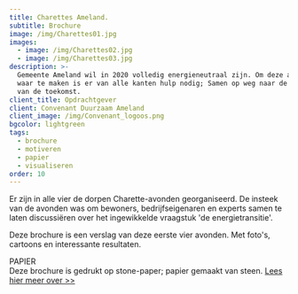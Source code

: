 ```yaml
---
title: Charettes Ameland.
subtitle: Brochure
image: /img/Charettes01.jpg
images:
  - image: /img/Charettes02.jpg
  - image: /img/Charettes03.jpg
description: >-
  Gemeente Ameland wil in 2020 volledig energieneutraal zijn. Om deze ambitie
  waar te maken is er van alle kanten hulp nodig; Samen op weg naar de energie
  van de toekomst.
client_title: Opdrachtgever
client: Convenant Duurzaam Ameland
client_image: /img/Convenant_logoos.png
bgcolor: lightgreen
tags:
  - brochure
  - motiveren
  - papier
  - visualiseren
order: 10
---
```


Er zijn in alle vier de dorpen Charette-avonden georganiseerd. De insteek van de avonden was om bewoners, bedrijfseigenaren en experts samen te laten discussiëren over het ingewikkelde vraagstuk 'de energietransitie'. 

Deze brochure is een verslag van deze eerste vier avonden. Met foto's, cartoons en interessante resultaten.

PAPIER<br>Deze brochure is gedrukt op stone-paper; papier gemaakt van steen. [Lees hier meer over &gt;&gt;](/blogs/blog-steen-en-tomaatpapier/)